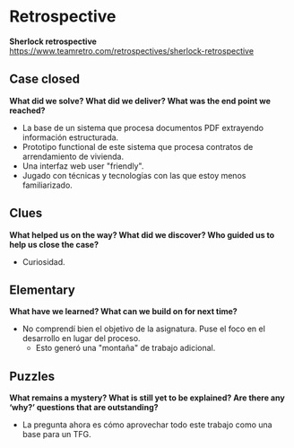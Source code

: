 # Retrospective

**Sherlock retrospective**
https://www.teamretro.com/retrospectives/sherlock-retrospective

## Case closed

**What did we solve? What did we deliver? What was the end point we reached?**

* La base de un sistema que procesa documentos PDF extrayendo información estructurada.
* Prototipo functional de este sistema que procesa contratos de arrendamiento de vivienda.
* Una interfaz web user "friendly".
* Jugado con técnicas y tecnologías con las que estoy menos familiarizado.

## Clues

**What helped us on the way? What did we discover? Who guided us to help us close the case?**

* Curiosidad.

## Elementary

**What have we learned? What can we build on for next time?**

* No comprendí bien el objetivo de la asignatura. Puse el foco en el desarrollo en lugar del proceso.
    * Esto generó una "montaña" de trabajo adicional.

## Puzzles

**What remains a mystery? What is still yet to be explained? Are there any ‘why?’ questions that are outstanding?**

* La pregunta ahora es cómo aprovechar todo este trabajo como una base para un TFG.
